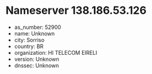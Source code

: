 # Nameserver 138.186.53.126

* as_number: 52900
* name: Unknown
* city: Sorriso
* country: BR
* organization: HI TELECOM EIRELI
* version: Unknown
* dnssec: Unknown
